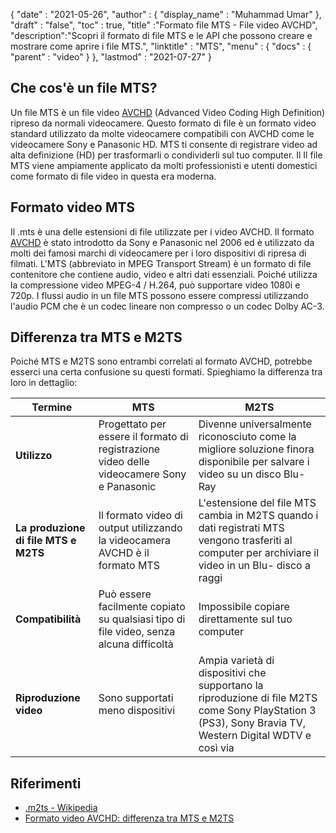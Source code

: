 {
  "date" : "2021-05-26",
  "author" : {
    "display_name" : "Muhammad Umar"
},
  "draft" : "false",
  "toc" : true,
  "title" :"Formato file MTS - File video AVCHD",
  "description":"Scopri il formato di file MTS e le API che possono creare e mostrare come aprire i file MTS.",
  "linktitle" : "MTS",
  "menu" : {
    "docs" : {
      "parent" : "video"
}
},
  "lastmod" : "2021-07-27"
}

## Che cos'è un file MTS?

Un file MTS è un file video [AVCHD](/it/video/avchd/) (Advanced Video Coding High Definition) ripreso da normali videocamere. Questo formato di file è un formato video standard utilizzato da molte videocamere compatibili con AVCHD come le videocamere Sony e Panasonic HD. MTS ti consente di registrare video ad alta definizione (HD) per trasformarli o condividerli sul tuo computer. Il
Il file MTS viene ampiamente applicato da molti professionisti e utenti domestici come formato di file video in questa era moderna.

## Formato video MTS

Il .mts è una delle estensioni di file utilizzate per i video AVCHD. Il formato [AVCHD](/it/video/avchd/) è stato introdotto da Sony e Panasonic nel 2006 ed è utilizzato da molti dei famosi marchi di videocamere per i loro dispositivi di ripresa di filmati. L'MTS (abbreviato in MPEG Transport Stream) è un formato di file contenitore che contiene audio, video e altri dati essenziali. Poiché utilizza la compressione video MPEG-4 / H.264, può supportare video 1080i e 720p. I flussi audio in un file MTS possono essere compressi utilizzando l'audio PCM che è un codec lineare non compresso o un codec Dolby AC-3.

## Differenza tra MTS e M2TS

Poiché MTS e M2TS sono entrambi correlati al formato AVCHD, potrebbe esserci una certa confusione su questi formati. Spieghiamo la differenza tra loro in dettaglio:

|Termine|MTS|M2TS|
---|---|---|
|**Utilizzo**|Progettato per essere il formato di registrazione video delle videocamere Sony e Panasonic|Divenne universalmente riconosciuto come la migliore soluzione finora disponibile per salvare i video su un disco Blu-Ray|
|**La produzione di file MTS e M2TS**|Il formato video di output utilizzando la videocamera AVCHD è il formato MTS|L'estensione del file MTS cambia in M2TS quando i dati registrati MTS vengono trasferiti al computer per archiviare il video in un Blu- disco a raggi |
|**Compatibilità**| Può essere facilmente copiato su qualsiasi tipo di file video, senza alcuna difficoltà|Impossibile copiare direttamente sul tuo computer|
|**Riproduzione video**| Sono supportati meno dispositivi| Ampia varietà di dispositivi che supportano la riproduzione di file M2TS come Sony PlayStation 3 (PS3), Sony Bravia TV, Western Digital WDTV e così via|

## Riferimenti ##

- [.m2ts - Wikipedia](https://en.wikipedia.org/wiki/.m2ts)
- [Formato video AVCHD: differenza tra MTS e M2TS](https://www.videosolo.com/tutorials/mts-vs-m2ts.html)

